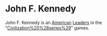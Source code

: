 # John F. Kennedy

John F. Kennedy is an [American](American) [Leaders](leader) in the "[Civilization%20%28series%29](Civilization)" games.
